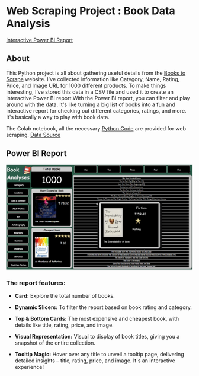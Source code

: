 # Web Scraping Project : Book Data Analysis 
 [Interactive Power BI Report](https://app.powerbi.com/view?r=eyJrIjoiNDg3OTQwNmYtYTRjMS00M2E4LWI5MGQtZGYzMDdhOWQ3ZjVhIiwidCI6IjkyZGI5MDhjLWFjZGItNGEwOC1iOTdhLWZiYjE1NjI2NDY1MiJ9)


## About
This Python project is all about gathering useful details from the [Books to Scrape](http://books.toscrape.com/index.html) website. I've collected information like Category, Name, Rating, Price, and Image URL for 1000 different products. To make things interesting, I've stored this data in a CSV file and used it to create an interactive Power BI report.With the Power BI report, you can filter and play around with the data. It's like turning a big list of books into a fun and interactive report for checking out different categories, ratings, and more. It's basically a  way to play with book data.


The Colab notebook, all the necessary [Python Code](https://github.com/Zeba-Kauser/Web-Scraping_Project/blob/main/final.ipynb) are provided for web scraping. [Data Source](https://github.com/Zeba-Kauser/Web-Scraping_Project/blob/main/All_products.csv)

## **Power BI  Report**



  ![imag](https://github.com/Zeba-Kauser/Imges/blob/main/BookAnalysis.png?raw=true)

### The report features:

- **Card:** Explore the total number of books.

- **Dynamic Slicers:**  To filter the report based on book rating and category.

- **Top & Bottom Cards:** The most expensive and cheapest book, with details like title, rating, price, and image.

- **Visual Representation:** Visual to display of book titles, giving you a snapshot of the entire collection.

- **Tooltip Magic:** Hover over any title to unveil a tooltip page, delivering detailed insights – title, rating, price, and image. It's an interactive experience!

